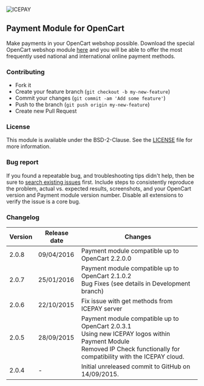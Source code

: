 ![ICEPAY](https://camo.githubusercontent.com/49043ebb42bd9b98941d6013761d4aadcd33f14f/68747470733a2f2f6963657061792e636f6d2f6e6c2f77702d636f6e74656e742f7468656d65732f6963657061792f696d616765732f6865616465722f6c6f676f2e737667)

## Payment Module for OpenCart

Make payments in your OpenCart webshop possible. Download the special OpenCart webshop module [here](https://github.com/icepay/OpenCart/releases) and you will be able to offer the most frequently used national and international online payment methods.

### Contributing

* Fork it
* Create your feature branch (`git checkout -b my-new-feature`)
* Commit your changes (`git commit -am 'Add some feature'`)
* Push to the branch (`git push origin my-new-feature`)
* Create new Pull Request

### License

This module is available under the BSD-2-Clause. See the [LICENSE](https://github.com/icepay/OpenCart/blob/master/LICENSE) file for more information.

### Bug report

If you found a repeatable bug, and troubleshooting tips didn't help, then be sure to [search existing issues](https://github.com/icepay/OpenCart/issues) first. Include steps to consistently reproduce the problem, actual vs. expected results, screenshots, and your OpenCart version and Payment module version number. Disable all extensions to verify the issue is a core bug.

### Changelog

Version      | Release date   | Changes
------------ | -------------- | ------------------------
2.0.8        | 09/04/2016     | Payment module compatible up to OpenCart 2.2.0.0
2.0.7        | 25/01/2016     | Payment module compatible up to OpenCart 2.1.0.2<br>Bug Fixes (see details in Development branch)
2.0.6        | 22/10/2015     | Fix issue with get methods from ICEPAY server
2.0.5        | 28/09/2015     | Payment module compatible up to OpenCart 2.0.3.1<br>Using new ICEPAY logos within Payment Module<br>Removed IP Check functionally for compatibility with the ICEPAY cloud.
2.0.4        | -              | Initial unreleased commit to GitHub on 14/09/2015.
